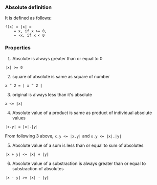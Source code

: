 

### Absolute definition

It is defined as follows:
```
f(x) = |x| =
    = x, if x >= 0,
    = -x, if x < 0
```

### Properties

1. Absolute is always greater than or equal to 0
```
|x| >= 0
```

2. square of absolute is same as square of number
```
x ^ 2 = | x ^ 2 |
```

3. original is always less than it's absolute
```
x <= |x|
```

4. Absolute value of a product is same as product of individual absolute values
```
|x.y| = |x|.|y| 
```
From following 3 above, `x.y <= |x.y|` and `x.y <= |x|.|y|`

5. Absolute value of a sum is less than or equal to sum of absolutes
```
|x + y| <= |x| + |y|
```

6. Absolute value of a substraction is always greater than or equal to substraction of absolutes
```
|x - y| >= |x| - |y|
```


